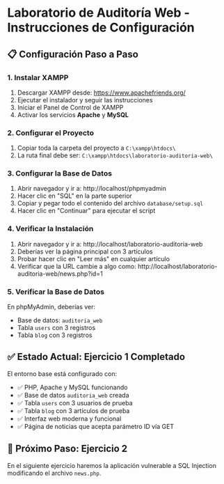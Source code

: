 # Laboratorio de Auditoría Web - Instrucciones de Configuración

## 📋 Configuración Paso a Paso

### 1. Instalar XAMPP
1. Descargar XAMPP desde: https://www.apachefriends.org/
2. Ejecutar el instalador y seguir las instrucciones
3. Iniciar el Panel de Control de XAMPP
4. Activar los servicios **Apache** y **MySQL**

### 2. Configurar el Proyecto
1. Copiar toda la carpeta del proyecto a `C:\xampp\htdocs\`
2. La ruta final debe ser: `C:\xampp\htdocs\laboratorio-auditoria-web\`

### 3. Configurar la Base de Datos
1. Abrir navegador y ir a: http://localhost/phpmyadmin
2. Hacer clic en "SQL" en la parte superior
3. Copiar y pegar todo el contenido del archivo `database/setup.sql`
4. Hacer clic en "Continuar" para ejecutar el script

### 4. Verificar la Instalación
1. Abrir navegador y ir a: http://localhost/laboratorio-auditoria-web
2. Deberías ver la página principal con 3 artículos
3. Probar hacer clic en "Leer más" en cualquier artículo
4. Verificar que la URL cambie a algo como: http://localhost/laboratorio-auditoria-web/news.php?id=1

### 5. Verificar la Base de Datos
En phpMyAdmin, deberías ver:
- Base de datos: `auditoria_web`
- Tabla `users` con 3 registros
- Tabla `blog` con 3 registros

## ✅ Estado Actual: Ejercicio 1 Completado

El entorno base está configurado con:
- ✅ PHP, Apache y MySQL funcionando
- ✅ Base de datos `auditoria_web` creada
- ✅ Tabla `users` con 3 usuarios de prueba
- ✅ Tabla `blog` con 3 artículos de prueba
- ✅ Interfaz web moderna y funcional
- ✅ Página de noticias que acepta parámetro ID vía GET

## 🎯 Próximo Paso: Ejercicio 2
En el siguiente ejercicio haremos la aplicación vulnerable a SQL Injection modificando el archivo `news.php`.
